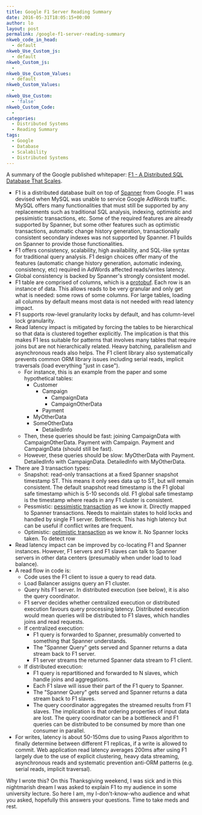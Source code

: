 ```yaml
---
title: Google F1 Server Reading Summary
date: 2016-05-31T18:05:15+00:00
author: lo
layout: post
permalink: /google-f1-server-reading-summary
nkweb_code_in_head:
  - default
nkweb_Use_Custom_js:
  - default
nkweb_Custom_js:
  - 
nkweb_Use_Custom_Values:
  - default
nkweb_Custom_Values:
  - 
nkweb_Use_Custom:
  - 'false'
nkweb_Custom_Code:
  - 
categories:
  - Distributed Systems
  - Reading Summary
tags:
  - Google
  - Database
  - Scalability
  - Distributed Systems
---
```

A summary of the Google published whitepaper: [F1 - A Distributed SQL Database That Scales](http://static.googleusercontent.com/media/research.google.com/en//pubs/archive/41344.pdf).

- F1 is a distributed database built on top of [Spanner](http://research.google.com/archive/spanner.html) from Google. F1 was devised when MySQL was unable to service Google AdWords traffic. MySQL offers many functionalities that must still be supported by any replacements such as traditional SQL analysis, indexing, optimistic and pessimistic transactions, etc. Some of the required features are already supported by Spanner, but some other features such as optimistic transactions, automatic change history generation, transactionally consistent secondary indexes was not supported by Spanner. F1 builds on Spanner to provide those functionalities.
- F1 offers consistency, scalability, high availability, and SQL-like syntax for traditional query analysis. F1 design choices offer many of the features (automatic change history generation, automatic indexing, consistency, etc) required in AdWords affected reads/writes latency.
- Global consistency is backed by Spanner's strongly consistent model.
- F1 table are comprised of columns, which is a [protobuf](https://developers.google.com/protocol-buffers/). Each row is an instance of data. This allows reads to be very granular and only get what is needed: some rows of some columns. For large tables, loading all columns by default means most data is not needed with read latency impact.
- F1 supports row-level granularity locks by default, and has column-level lock granularity.
- Read latency impact is mitigated by forcing the tables to be hierarchical so that data is clustered together explicitly. The implication is that this makes F1 less suitable for patterns that involves many tables that require joins but are not hierarchically related. Heavy batching, parallelism and asynchronous reads also helps. The F1 client library also systematically prevents common ORM library issues including serial reads, implicit traversals (load everything "just in case").
   - For instance, this is an example from the paper and some hypothetical tables:
      - Customer
         - Campaign
            - CampaignData
            - CampaignOtherData
         - Payment
      - MyOtherData
      - SomeOtherData
         - DetailedInfo
   - Then, these queries should be fast: joining CampaignData with CampaignOtherData. Payment with Campaign. Payment and CampaignData (should still be fast).
   - However, these queries should be slow: MyOtherData with Payment. DetailedInfo with CampaignData. DetailedInfo with MyOtherData.
- There are 3 transaction types:
   - Snapshot: read-only transactions at a fixed Spanner snapshot timestamp ST. This means it only sees data up to ST, but will remain consistent. The default snapshot read timestamp is the F1 global safe timestamp which is 5-10 seconds old. F1 global safe timestamp is the timestamp where reads in any F1 cluster is consistent.
   - Pessmistic: [pessimistic transaction](https://en.wikipedia.org/wiki/Concurrency_control#Categories) as we know it. Directly mapped to Spanner transactions. Needs to maintain states to hold locks and handled by single F1 server. Bottleneck. This has high latency but can be useful if conflict writes are frequent.
   - Optimistic: [optimistic transaction](https://en.wikipedia.org/wiki/Concurrency_control#Categories) as we know it. No Spanner locks taken. To detect row
- Read latency impact can be improved by co-locating F1 and Spanner instances. However, F1 servers and F1 slaves can talk to Spanner servers in other data centers (presumably when under load to load balance).
- A read flow in code is:
   - Code uses the F1 client to issue a query to read data.
   - Load Balancer assigns query an F1 cluster.
   - Query hits F1 server. In distributed execution (see below), it is also the query coordinator.
   - F1 server decides whether centralized execution or distributed execution favours query processing latency. Distributed execution would mean queries will be distributed to F1 slaves, which handles joins and read requests.
   - If centralized execution:
      - F1 query is forwarded to Spanner, presumably converted to something that Spanner understands.
      - The "Spanner Query" gets served and Spanner returns a data stream back to F1 server.
      - F1 server streams the returned Spanner data stream to F1 client.
   - If distributed execution:
      - F1 query is repartitioned and forwarded to N slaves, which handle joins and aggregations.
      - Each F1 slave will issue their part of the F1 query to Spanner.
      - The "Spanner Query" gets served and Spanner returns a data stream back to F1 slaves.
      - The query coordinator aggregates the streamed results from F1 slaves. The implication is that ordering properties of input data are lost. The query coordinator can be a bottleneck and F1 queries can be distributed to be consumed by more than one consumer in parallel.
- For writes, latency is about 50-150ms due to using Paxos algorithm to finally determine between different F1 replicas, if a write is allowed to commit. Web application read latency averages 200ms after using F1 largely due to the use of explicit clustering, heavy data streaming, asynchronous reads and systematic prevention anti-ORM patterns (e.g. serial reads, implicit traversal).

Why I wrote this? On this Thanksgiving weekend, I was sick and in this nightmarish dream I was asked to explain F1 to my audience in some university lecture. So here I am, my I-don't-know-who audience and what you asked, hopefully this answers your questions. Time to take meds and rest.
